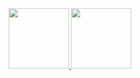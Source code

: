<div align="center">
  <a href="https://github.com/MEduardaGoes">
    <img height="120em" src="https://github-readme-stats-sigma-five.vercel.app/api?username=MEduardaGoes&show_icons=true&theme=dracula&include_all_commits=true&count_private=true"/>
    <img height="120em" src="https://github-readme-stats-sigma-five.vercel.app/api/top-langs/?username=MEduardaGoes&layout=compact&langs_count=7&theme=dracula"/>
  </a>
</div>

<div style="display: inline_block"><br>

</div>
